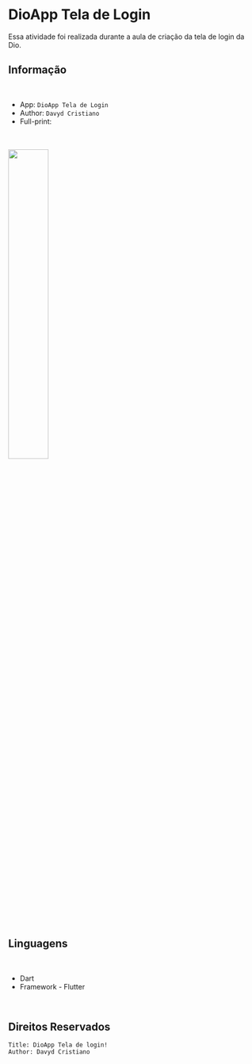 # DioApp Tela de Login

Essa atividade foi realizada durante a aula de criação da tela de login da Dio.

## Informação
<br>

- App:  `DioApp Tela de Login`
- Author:  `Davyd Cristiano`
- Full-print:
<br>
<br>
<img src="https://github.com/davydcristiano/dioapp_tela_de_login/assets/53920878/ebd5c4f3-e630-4002-8ed1-a3157ec3fe7c" width="40%">

## Linguagens
<br>

- Dart
- Framework - Flutter

<br>

## Direitos Reservados
```
Title: DioApp Tela de login!
Author: Davyd Cristiano
```